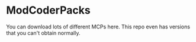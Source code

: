 # ModCoderPacks
You can download lots of different MCPs here. This repo even has versions that you can't obtain normally.
